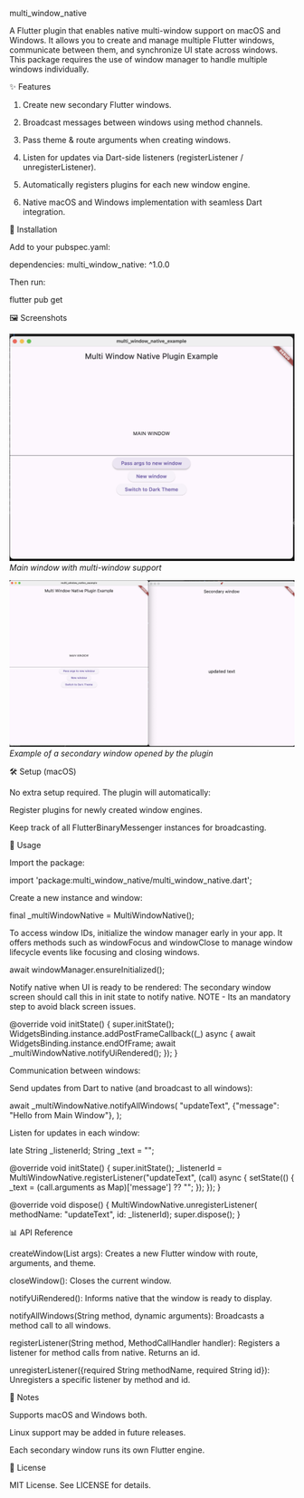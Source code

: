 multi_window_native

A Flutter plugin that enables native multi-window support on macOS and Windows.
It allows you to create and manage multiple Flutter windows, communicate between them, and synchronize UI state across windows.
This package requires the use of window manager to handle multiple windows individually.

✨ Features

1. Create new secondary Flutter windows.

2. Broadcast messages between windows using method channels.

3. Pass theme & route arguments when creating windows.

4. Listen for updates via Dart-side listeners (registerListener / unregisterListener).

5. Automatically registers plugins for each new window engine.

6. Native macOS and Windows implementation with seamless Dart integration.

🚀 Installation

Add to your pubspec.yaml:

dependencies:
multi_window_native: ^1.0.0

Then run:

flutter pub get

🖼️ Screenshots

![Main window](https://raw.githubusercontent.com/Swatimishra8/multi_window_native/develop/example/assets/images/main_window.png)
*Main window with multi-window support*

![Secondary window](https://raw.githubusercontent.com/Swatimishra8/multi_window_native/develop/example/assets/images/new_window.png)
*Example of a secondary window opened by the plugin*

🛠️ Setup (macOS)

No extra setup required. The plugin will automatically:

Register plugins for newly created window engines.

Keep track of all FlutterBinaryMessenger instances for broadcasting.

📖 Usage

Import the package:

import 'package:multi_window_native/multi_window_native.dart';

Create a new instance and window:

final _multiWindowNative = MultiWindowNative();

<!-- Future<void> _openWindow() async {
  await _multiWindowNative.createWindow([
    'secondScreen', // Route name
    '{}', // Arguments as JSON string
    'light' // Theme mode
  ]);
} -->

To access window IDs, initialize the window manager early in your app. It offers methods such as windowFocus and windowClose to manage window lifecycle events like focusing and closing windows.

await windowManager.ensureInitialized();

Notify native when UI is ready to be rendered:
The secondary window screen should call this in init state to notify native.
NOTE - Its an mandatory step to avoid black screen issues.

@override
void initState() {
  super.initState();
  WidgetsBinding.instance.addPostFrameCallback((_) async {
    await WidgetsBinding.instance.endOfFrame;
    await _multiWindowNative.notifyUiRendered();
  });
}

Communication between windows:

Send updates from Dart to native (and broadcast to all windows):

await _multiWindowNative.notifyAllWindows(
  "updateText",
  {"message": "Hello from Main Window"},
);

Listen for updates in each window:

late String _listenerId;
String _text = "";

@override
void initState() {
  super.initState();
  _listenerId = MultiWindowNative.registerListener("updateText", (call) async {
    setState(() {
      _text = (call.arguments as Map)['message'] ?? "";
    });
  });
}

@override
void dispose() {
  MultiWindowNative.unregisterListener(
    methodName: "updateText", id: _listenerId);
  super.dispose();
}

📊 API Reference

createWindow(List<String> args): Creates a new Flutter window with route, arguments, and theme.

closeWindow(): Closes the current window.

notifyUiRendered(): Informs native that the window is ready to display.

notifyAllWindows(String method, dynamic arguments): Broadcasts a method call to all windows.

registerListener(String method, MethodCallHandler handler): Registers a listener for method calls from native. Returns an id.

unregisterListener({required String methodName, required String id}): Unregisters a specific listener by method and id.

📌 Notes

Supports macOS and Windows both.

Linux support may be added in future releases.

Each secondary window runs its own Flutter engine.

📄 License

MIT License. See LICENSE for details.